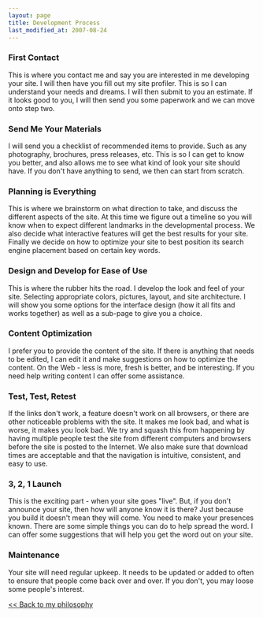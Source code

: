 ```yaml
---
layout: page
title: Development Process
last_modified_at: 2007-08-24
---
```

### First Contact

This is where you contact me and say you are interested in me developing your site. I will then have you fill out my site profiler. This is so I can understand your needs and dreams. I will then submit to you an estimate. If it looks good to you, I will then send you some paperwork and we can move onto step two.

### Send Me Your Materials

I will send you a checklist of recommended items to provide. Such as any photography, brochures, press releases, etc. This is so I can get to know you better, and also allows me to see what kind of look your site should have. If you don't have anything to send, we then can start from scratch.

### Planning is Everything

This is where we brainstorm on what direction to take, and discuss the different aspects of the site. At this time we figure out a timeline so you will know when to expect different landmarks in the developmental process. We also decide what interactive features will get the best results for your site. Finally we decide on how to optimize your site to best position its search engine placement based on certain key words.

### Design and Develop for Ease of Use

This is where the rubber hits the road. I develop the look and feel of your site. Selecting appropriate colors, pictures, layout, and site architecture. I will show you some options for the interface design (how it all fits and works together) as well as a sub-page to give you a choice.

### Content Optimization

I prefer you to provide the content of the site. If there is anything that needs to be edited, I can edit it and make suggestions on how to optimize the content. On the Web - less is more, fresh is better, and be interesting. If you need help writing content I can offer some assistance.

### Test, Test, Retest

If the links don't work, a feature doesn't work on all browsers, or there are other noticeable problems with the site. It makes me look bad, and what is worse, it makes you look bad. We try and squash this from happening by having multiple people test the site from different computers and browsers before the site is posted to the Internet. We also make sure that download times are acceptable and that the navigation is intuitive, consistent, and easy to use.

### 3, 2, 1 Launch

This is the exciting part - when your site goes "live". But, if you don't announce your site, then how will anyone know it is there? Just because you build it doesn't mean they will come. You need to make your presences known. There are some simple things you can do to help spread the word. I can offer some suggestions that will help you get the word out on your site.

### Maintenance

Your site will need regular upkeep. It needs to be updated or added to often to ensure that people come back over and over. If you don't, you may loose some people's interest.

[&lt;&lt; Back to my philosophy](philosophy.html)